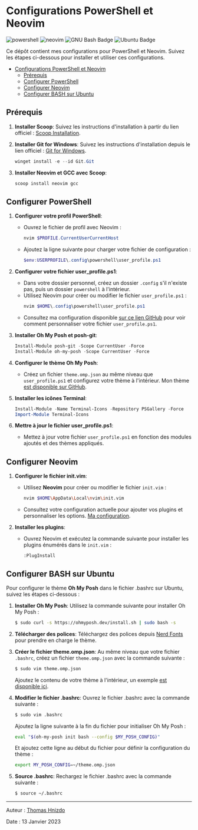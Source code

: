 
# Configurations PowerShell et Neovim

![powershell](https://img.shields.io/badge/PowerShell-5391FE.svg?style=for-the-badge&logo=PowerShell&logoColor=white) ![neovim](https://img.shields.io/badge/Neovim-57A143.svg?style=for-the-badge&logo=Neovim&logoColor=white)  ![GNU Bash Badge](https://img.shields.io/badge/GNU%20Bash-4EAA25?logo=gnubash&logoColor=fff&style=for-the-badge) ![Ubuntu Badge](https://img.shields.io/badge/Ubuntu-E95420?logo=ubuntu&logoColor=fff&style=for-the-badge)

Ce dépôt contient mes configurations pour PowerShell et Neovim. Suivez les étapes ci-dessous pour installer et utiliser ces configurations.

- [Configurations PowerShell et Neovim](#configurations-powershell-et-neovim)
  - [Prérequis](#prérequis)
  - [Configurer PowerShell](#configurer-powershell)
  - [Configurer Neovim](#configurer-neovim)
  - [Configurer BASH sur Ubuntu](#configurer-bash-sur-ubuntu)

## Prérequis

1. **Installer Scoop**:
   Suivez les instructions d'installation à partir du lien officiel : [Scoop Installation](https://scoop.sh/).

2. **Installer Git for Windows**:
   Suivez les instructions d'installation depuis le lien officiel : [Git for Windows](https://gitforwindows.org/).
   ```powershell
   winget install -e --id Git.Git
   ```

3. **Installer Neovim et GCC avec Scoop**:
   ```powershell
   scoop install neovim gcc
   ```

## Configurer PowerShell

1. **Configurer votre profil PowerShell**:
   - Ouvrez le fichier de profil avec Neovim :
     ```powershell
     nvim $PROFILE.CurrentUserCurrentHost
     ```
   - Ajoutez la ligne suivante pour charger votre fichier de configuration :
     ```powershell
     $env:USERPROFILE\.config\powershell\user_profile.ps1
     ```

2. **Configurer votre fichier user_profile.ps1**:
   - Dans votre dossier personnel, créez un dossier `.config` s'il n'existe pas, puis un dossier `powershell` à l'intérieur.
   - Utilisez Neovim pour créer ou modifier le fichier `user_profile.ps1` :
     ```powershell
     nvim $HOME\.config\powershell\user_profile.ps1
     ```
   - Consultez ma configuration disponible [sur ce lien GitHub](https://github.com/ThomasHni/configs/blob/main/.config/powershell/user_profile.ps1) pour voir comment personnaliser votre fichier `user_profile.ps1`.

3. **Installer Oh My Posh et posh-git**:
   ```powershell
   Install-Module posh-git -Scope CurrentUser -Force
   Install-Module oh-my-posh -Scope CurrentUser -Force
   ```

4. **Configurer le thème Oh My Posh**:
   - Créez un fichier `theme.omp.json` au même niveau que `user_profile.ps1` et configurez votre thème à l'intérieur. Mon thème [est disponible sur GitHub](https://github.com/ThomasHni/configs/blob/main/.config/powershell/theme.omp.json).

5. **Installer les icônes Terminal**:
   ```powershell
   Install-Module -Name Terminal-Icons -Repository PSGallery -Force
   Import-Module Terminal-Icons
   ```

6. **Mettre à jour le fichier user_profile.ps1**:
   - Mettez à jour votre fichier `user_profile.ps1` en fonction des modules ajoutés et des thèmes appliqués.

## Configurer Neovim

1. **Configurer le fichier init.vim**:
   - Utilisez **Neovim** pour créer ou modifier le fichier `init.vim` :
     ```bash
     nvim $HOME\AppData\Local\nvim\init.vim
     ```
   - Consultez votre configuration actuelle pour ajouter vos plugins et personnaliser les options. [Ma configuration](https://github.com/ThomasHni/configs/blob/main/.config/nvim/init.vim).

2. **Installer les plugins**:
   - Ouvrez Neovim et exécutez la commande suivante pour installer les plugins énumérés dans le `init.vim` :
     ```vim
     :PlugInstall
     ```

## Configurer BASH sur Ubuntu

Pour configurer le thème **Oh My Posh** dans le fichier .bashrc sur Ubuntu, suivez les étapes ci-dessous :

1. **Installer Oh My Posh**:
   Utilisez la commande suivante pour installer Oh My Posh :
   ```bash
   $ sudo curl -s https://ohmyposh.dev/install.sh | sudo bash -s
   ```

2. **Télécharger des polices**:
   Téléchargez des polices depuis [Nerd Fonts](https://www.nerdfonts.com/font-downloads) pour prendre en charge le thème.

3. **Créer le fichier theme.omp.json**:
   Au même niveau que votre fichier `.bashrc`, créez un fichier `theme.omp.json` avec la commande suivante :
   ```bash
   $ sudo vim theme.omp.json
   ```
   Ajoutez le contenu de votre thème à l'intérieur, un exemple [est disponible ici](https://github.com/ThomasHni/configs/blob/main/config/bash/theme.omp.json).

4. **Modifier le fichier .bashrc**:
   Ouvrez le fichier .bashrc avec la commande suivante :
   ```bash
   $ sudo vim .bashrc
   ```
   Ajoutez la ligne suivante à la fin du fichier pour initialiser Oh My Posh :
   ```bash
   eval "$(oh-my-posh init bash --config $MY_POSH_CONFIG)"
   ```
   Et ajoutez cette ligne au début du fichier pour définir la configuration du thème :
   ```bash
   export MY_POSH_CONFIG=~/theme.omp.json
   ```

5. **Source .bashrc**:
   Rechargez le fichier .bashrc avec la commande suivante :
   ```bash
   $ source ~/.bashrc
   ```

---

Auteur : [Thomas Hnizdo](mailto:thomas.hnizdo@gmail.com)


Date : 13 Janvier 2023
